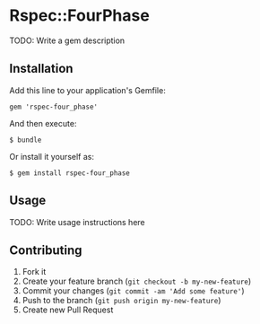 # Rspec::FourPhase

TODO: Write a gem description

## Installation

Add this line to your application's Gemfile:

    gem 'rspec-four_phase'

And then execute:

    $ bundle

Or install it yourself as:

    $ gem install rspec-four_phase

## Usage

TODO: Write usage instructions here

## Contributing

1. Fork it
2. Create your feature branch (`git checkout -b my-new-feature`)
3. Commit your changes (`git commit -am 'Add some feature'`)
4. Push to the branch (`git push origin my-new-feature`)
5. Create new Pull Request
